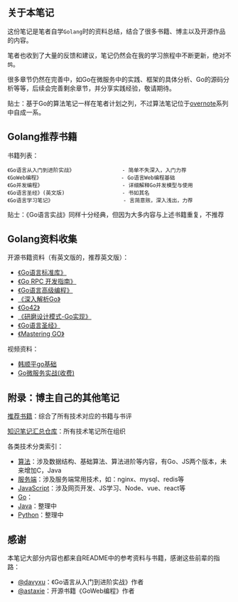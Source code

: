 ## 关于本笔记

这份笔记是笔者自学`Golang`时的资料总结，结合了很多书籍、博主以及开源作品的内容。   

笔者也收到了大量的反馈和建议，笔记仍然会在我的学习旅程中不断更新，绝对不`鸽`。  

很多章节仍然在完善中，如Go在微服务中的实践、框架的具体分析、Go的源码分析等等，后续会完善剩余章节，并分享实践经验，敬请期待。  

贴士：基于Go的算法笔记一样在笔者计划之列，不过算法笔记位于[overnote](https://github.com/overnote)系列中自成一系。  

## Golang推荐书籍

书籍列表：
```
《Go语言从入门到进阶实战》               - 简单不失深入，入门力荐
《GoWeb编程》                         - Go语言Web编程基础    
《Go并发编程》                         - 详细解释Go并发模型与使用
《Go语言圣经》(英文版)                  - 书如其名
《Go语言学习笔记》                      - 言简意赅，深入浅出，力荐
```

贴士：《Go语言实战》同样十分经典，但因为大多内容与上述书籍重复，不推荐

## Golang资料收集

开源书籍资料（有英文版的，推荐英文版）：
- [《Go语言标准库》](https://github.com/polaris1119/The-Golang-Standard-Library-by-Example)
- [《Go RPC 开发指南》](https://github.com/smallnest/go-rpc-programming-guide)
- [《Go语言高级编程》](https://github.com/chai2010/advanced-go-programming-book)
- [《深入解析Go》](https://github.com/tiancaiamao/go-internals)
- [《Go42》](https://github.com/ffhelicopter/Go42)
- [《研磨设计模式-Go实现》](https://github.com/senghoo/golang-design-pattern)
- [《Go语言圣经》](https://github.com/gopl-zh/gopl-zh.github.com)
- [《Mastering GO》](https://github.com/hantmac/Mastering_Go_ZH_CN)

视频资料：
- [韩顺平go基础](https://www.bilibili.com/video/av35928275) 
- [Go微服务实战(收费)](https://study.163.com/course/introduction.htm?courseId=1209302815)

## 附录：博主自己的其他笔记

[推荐书籍](https://github.com/ruyuejun/polaris)：综合了所有技术对应的书籍与书评

[知识笔记汇总仓库](https://github.com/overnote)：所有技术笔记所在组织  

各类技术分类索引：
- [算法](https://github.com/overnote/Algorithm)：涉及数据结构、基础算法、算法进阶等内容，有Go、JS两个版本，未来增加C，Java
- [服务端](https://github.com/overnote/Server)：涉及服务端常用技术，如：nginx、mysql、redis等
- [JavaScript](https://github.com/overnote/JavaScript)：涉及网页开发、JS学习、Node、vue、react等
- [Go](https://github.com/overnote/Golang)：
- [Java]()：整理中
- [Python]()：整理中

## 感谢

本笔记大部分内容也都来自README中的参考资料与书籍，感谢这些前辈的指路：  

- [@davyxu](https://github.com/davyxu)：《Go语言从入门到进阶实战》作者
- [@astaxie](https://github.com/astaxie)：开源书籍《GoWeb编程》作者
